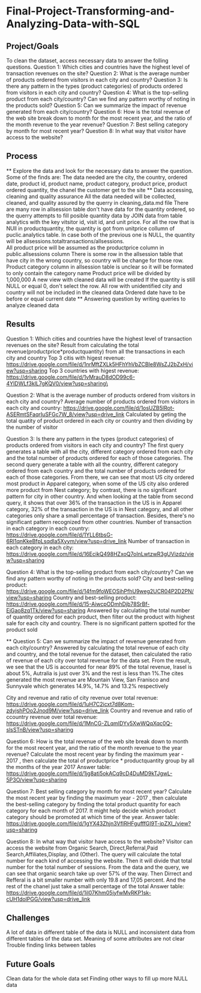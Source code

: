 # Final-Project-Transforming-and-Analyzing-Data-with-SQL

## Project/Goals

To clean the dataset, access necessary data to answer the folling questions.
Question 1: Which cities and countries have the highest level of transaction revenues on the site?
Question 2: What is the average number of products ordered from visitors in each city and country?
Question 3: Is there any pattern in the types (product categories) of products ordered from visitors in each city and country?
Question 4: What is the top-selling product from each city/country? Can we find any pattern worthy of noting in the products sold?
Question 5: Can we summarize the impact of revenue generated from each city/country?
Question 6: How is the total revenue of the web site break down to month for the most recent year, and the ratio of the month revenue to the year revenue? 
Question 7: Best selling category by month for most recent year?
Question 8: In what way that visitor have access to the website?



## Process
** Explore the data and look for the necessary data to answer the question. Some of the finds are:
The data needed are the city, the country, ordered date, product id, product name, product category, product price, product ordered quantity, the chanel the customer get to 		the site
** Data accessing, cleaning and quality assurance
All the data needed will be collected, cleaned, and quality assured by the querry in cleaning_data.md file
There are many row in allsession table don't have data for the quantity ordered, so the querry attempts to fill posible quantity data by JOIN data from table analytics with the key vitsitor id, visit id, and unit price. For all the row that is NUll in productquantity, the quantity is got from unitprice collumn of puclic.analytics table.	In case both of the previous one is NULL, the quantity will be allsessions.totaltransactions/allsessions.	
All product price will be assumed as the productprice column in public.allsessions column
There is some row in the allsession table that have city in the wrong country, so country will be change for those row.
Product category column in allsession table is unclear so it will be formated to only contain the category name
Product price will be divided by 1,000,000
A new view with cleaned data will be created
If the quantity is still NULL or equal 0, don't select the row.
All row with unidentified city and country will not be included in the cleaned data
Ordered date have to be before or equal current date
** Answering question by writing queries to analyze cleaned data
	

## Results

Question 1: Which cities and countries have the highest level of transaction revenues on the site?
Result from calculating the total revenue(productprice*productquantity) from all the transactions in each city and country
Top 3 citis with higest revenue:	https://drive.google.com/file/d/1nrMftZXLk5HFhYhVbZCBIe8WsZJ2bZxH/view?usp=sharing
Top 3 countries with higest revenue:	https://drive.google.com/file/d/1vMrauD8dOD99c6-4YIDWLf3klL7gKQV0/view?usp=sharing\

Question 2: What is the average number of products ordered from visitors in each city and country?
Average number of products ordered from visitors in each city and country:	https://drive.google.com/file/d/1osUZB5lRot-ASERmtSFaqrIuSFGc7W_8/view?usp=drive_link
Calculated by geting the total quatity of product ordered in each city or country and then dividing by the number of visitor
	
Question 3: Is there any pattern in the types (product categories) of products ordered from visitors in each city and country?
The first query generates a table with all the city, different category ordered from each city and the total number of products ordered for each of those categories. The second query generate a table with all the country, different category ordered from each country and the total number of products ordered for each of those categories. From there, we can see that most US city ordered most product in Apparel category, when some of the US city also ordered more product from Nest category; by contrast, there is no significant pattern for city in other country. And when looking at the table from second query, it shows that over 36% of the transaction in the US is in Apparel category, 32% of the transaction in the US is in Nest category, and all other categories only share a small percentage of transaction. Besides, there's no significant pattern recognized from other countries.
Number of transaction in each category in each country:	https://drive.google.com/file/d/1YLL6tbsG-6RI1qnKkeBfpLsqdIa5Xyym/view?usp=drive_link
Number of transaction in each category in each city:	https://drive.google.com/file/d/16EcikQ498HZxoQ7oInLwtzwR3gUVizdz/view?usp=sharing

Question 4: What is the top-selling product from each city/country? Can we find any pattern worthy of noting in the products sold?
City and best-selling product:	https://drive.google.com/file/d/14fm9foWEOSihPfhU9weg2UCR04P2D2PN/view?usp=sharing
Country and best-selling product:	https://drive.google.com/file/d/15-AiwcpODmhDjb78SrBf-EjGao8zq1Tk/view?usp=sharing
Answered by calculating the total number of quantity ordered for each product, then filter out the product with highest sale for each city and country. There is no significant pattern spotted for the product sold

** Question 5: Can we summarize the impact of revenue generated from each city/country?
Answered by calculating the total revenue of each city and country, and the total revenue for the dataset, then calculated the ratio of revenue of each city over total revenue for the data set. From the result, we see that the US is accounted for near 89% of the total revenue, Irasel is about 5%, Autralia is just over 3% and the rest is less than 1%.The cites generated the most revenue are Mountain View, San Franisco and Sunnyvale which generates 14.9%, 14.7% and 13.2% respectively

City and revenue and ratio of city revenue over total revenue:	https://drive.google.com/file/d/1uH7C2icxt7d8Kom-zdyjshPOo2Jnod9M/view?usp=drive_link
Country and revenue and ratio of ccountry revenue over total revenue:	https://drive.google.com/file/d/1MnCG-ZLqmIDYv5XwWQqXqc0Q-slsSTnB/view?usp=sharing

 Question 6: How is the total revenue of the web site break down to month for the most recent year, and the ratio of the month revenue to the year revenue? 
Calculate the most recent year by finding the maximum year - 2017 , then calculate the total of productprice * productquantity group by all the months of the year 2017
Answer table:	https://drive.google.com/file/d/1jg8ati5okACq9cD4DuMD9kTJgwL-5P3O/view?usp=sharing

Question 7: Best selling category by month for most recent year?
Calculate the most recent year by finding the maximum year - 2017 , then calculate the best-selling category by finding the total product quantity for each category for each month of 2017. It might help decide which product category should be promoted at which time of the year.
Answer table:	https://drive.google.com/file/d/1gYX43Zhjn3VfIRHFgufffGI9T-jpZXI_/view?usp=sharing

Question 8: In what way that visitor have access to the website?
Visitor can access the website from Organic Search, Direct,Referral,Paid Search,Affiliates,Display, and (Other). The query will calculate the total number for each kind of accessing the website. Then it will divide that total number for the total number of sessions. From the data and the query, we can see that organic search take up over 57% of the way. Then Dirrect and Refferal is a bit smaller number with only 19.8 and 17,05 percent. And the rest of the chanel just take a small percentage of the total
Answer table:	https://drive.google.com/file/d/1iI07Khm05jyfwMvRKP1sk-cUH1dolPGG/view?usp=drive_link


## Challenges 
A lot of data in different table of the data is NULL and inconsistent data from different tables of the data set. 
Meaning of some attributes are not clear
Trouble finding links between tables

## Future Goals
Clean data for the whole data set
Finding other ways to fill up more NULL data
